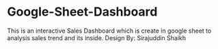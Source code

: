 # Google-Sheet-Dashboard
This is an interactive Sales Dashboard which is create in google sheet to analysis sales trend and its inside.
Design By: Sirajuddin Shaikh
